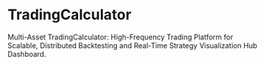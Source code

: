# TradingCalculator
Multi-Asset TradingCalculator: High-Frequency Trading Platform for Scalable, Distributed Backtesting and Real-Time Strategy Visualization Hub Dashboard.
